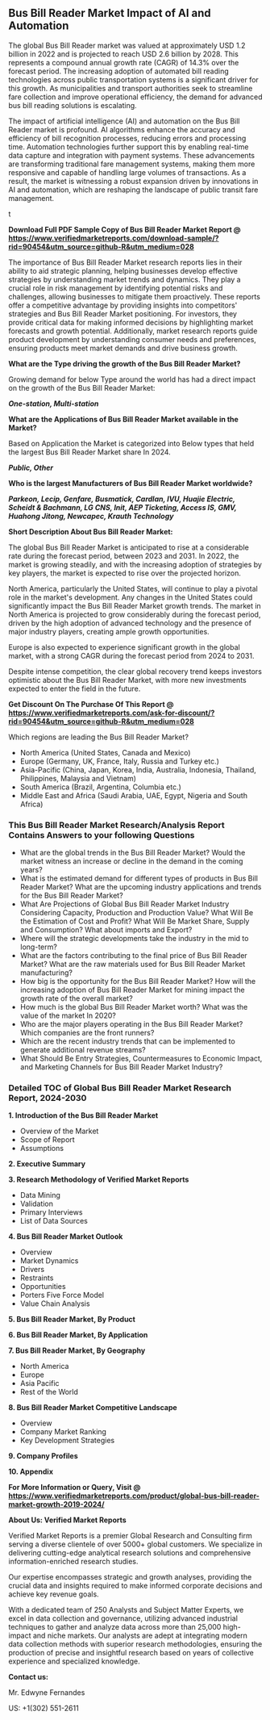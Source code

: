 <h2>Bus Bill Reader Market Impact of AI and Automation</h2><p>The global Bus Bill Reader market was valued at approximately USD 1.2 billion in 2022 and is projected to reach USD 2.6 billion by 2028. This represents a compound annual growth rate (CAGR) of 14.3% over the forecast period. The increasing adoption of automated bill reading technologies across public transportation systems is a significant driver for this growth. As municipalities and transport authorities seek to streamline fare collection and improve operational efficiency, the demand for advanced bus bill reading solutions is escalating.</p><p>The impact of artificial intelligence (AI) and automation on the Bus Bill Reader market is profound. AI algorithms enhance the accuracy and efficiency of bill recognition processes, reducing errors and processing time. Automation technologies further support this by enabling real-time data capture and integration with payment systems. These advancements are transforming traditional fare management systems, making them more responsive and capable of handling large volumes of transactions. As a result, the market is witnessing a robust expansion driven by innovations in AI and automation, which are reshaping the landscape of public transit fare management.</p>t</p><p id="" class=""><strong>Download Full PDF Sample Copy of Bus Bill Reader Market Report @ <a href="https://www.verifiedmarketreports.com/download-sample/?rid=90454&utm_source=github-R&utm_medium=028" target="_blank">https://www.verifiedmarketreports.com/download-sample/?rid=90454&utm_source=github-R&utm_medium=028</a></strong></p><p>The importance of&nbsp;Bus Bill Reader Market research reports lies in their ability to aid strategic planning, helping businesses develop effective strategies by understanding market trends and dynamics. They play a crucial role in risk management by identifying potential risks and challenges, allowing businesses to mitigate them proactively. These reports offer a competitive advantage by providing insights into competitors' strategies and Bus Bill Reader Market positioning. For investors, they provide critical data for making informed decisions by highlighting market forecasts and growth potential. Additionally, market research reports guide product development by understanding consumer needs and preferences, ensuring products meet market demands and drive business growth.</p><p><strong>What are the&nbsp;Type driving the growth of the Bus Bill Reader Market?</strong></p><p id="" class="">Growing demand for below Type around the world has had a direct impact on the growth of the Bus Bill Reader Market:</p><em><strong>One-station, Multi-station</strong></em></p><strong>What are the&nbsp;Applications&nbsp;of Bus Bill Reader Market available in the Market?</strong></p><p id="" class="">Based on Application the Market is categorized into Below types that held the largest Bus Bill Reader Market share In 2024.</p><em><strong>Public, Other</strong></em></p><strong>Who is the largest Manufacturers of Bus Bill Reader Market worldwide?</strong></p><p><em><strong>Parkeon, Lecip, Genfare, Busmatick, Cardlan, IVU, Huajie Electric, Scheidt & Bachmann, LG CNS, Init, AEP Ticketing, Access IS, GMV, Huahong Jitong, Newcapec, Krauth Technology</strong></em></p><p id="" class=""><strong>Short Description About Bus Bill Reader Market:</strong></p><p>The global Bus Bill Reader Market is anticipated to rise at a considerable rate during the forecast period, between 2023 and 2031. In 2022, the market is growing steadily, and with the increasing adoption of strategies by key players, the market is expected to rise over the projected horizon.</p><p>North America, particularly the United States, will continue to play a pivotal role in the market's development. Any changes in the United States could significantly impact the Bus Bill Reader Market growth trends. The market in North America is projected to grow considerably during the forecast period, driven by the high adoption of advanced technology and the presence of major industry players, creating ample growth opportunities.</p><p>Europe is also expected to experience significant growth in the global market, with a strong CAGR during the forecast period from 2024 to 2031.</p><p>Despite intense competition, the clear global recovery trend keeps investors optimistic about the Bus Bill Reader Market, with more new investments expected to enter the field in the future.</p><p id="" class=""><strong>Get Discount On The Purchase Of This Report @ <a href="https://www.verifiedmarketreports.com/ask-for-discount/?rid=90454&utm_source=github-R&utm_medium=028" target="_blank">https://www.verifiedmarketreports.com/ask-for-discount/?rid=90454&utm_source=github-R&utm_medium=028</a></strong></p>Which regions are leading the Bus Bill Reader Market?</p><ul><li>North America (United States, Canada and Mexico)</li><li>Europe (Germany, UK, France, Italy, Russia and Turkey etc.)</li><li>Asia-Pacific (China, Japan, Korea, India, Australia, Indonesia, Thailand, Philippines, Malaysia and Vietnam)</li><li>South America (Brazil, Argentina, Columbia etc.)</li><li>Middle East and Africa (Saudi Arabia, UAE, Egypt, Nigeria and South Africa)</li></ul><h3 id="" class="">This Bus Bill Reader Market Research/Analysis Report Contains Answers to your following Questions</h3><ul><li>What are the global trends in the Bus Bill Reader Market? Would the market witness an increase or decline in the demand in the coming years?</li><li>What is the estimated demand for different types of products in Bus Bill Reader Market? What are the upcoming industry applications and trends for the Bus Bill Reader Market?</li><li>What Are Projections of Global Bus Bill Reader Market Industry Considering Capacity, Production and Production Value? What Will Be the Estimation of Cost and Profit? What Will Be Market Share, Supply and Consumption? What about imports and Export?</li><li>Where will the strategic developments take the industry in the mid to long-term?</li><li>What are the factors contributing to the final price of Bus Bill Reader Market? What are the raw materials used for Bus Bill Reader Market manufacturing?</li><li>How big is the opportunity for the Bus Bill Reader Market? How will the increasing adoption of Bus Bill Reader Market for mining impact the growth rate of the overall market?</li><li>How much is the global Bus Bill Reader Market worth? What was the value of the market In 2020?</li><li>Who are the major players operating in the Bus Bill Reader Market? Which companies are the front runners?</li><li>Which are the recent industry trends that can be implemented to generate additional revenue streams?</li><li>What Should Be Entry Strategies, Countermeasures to Economic Impact, and Marketing Channels for Bus Bill Reader Market Industry?</li></ul><h3 id="" class="">Detailed TOC of Global Bus Bill Reader Market Research Report, 2024-2030</h3><p id="" class=""><strong>1. Introduction of the Bus Bill Reader Market</strong></p><ul><li>Overview of the Market</li><li>Scope of Report</li><li>Assumptions</li></ul><p id="" class=""><strong>2. Executive Summary</strong></p><p id="" class=""><strong>3. Research Methodology of Verified Market Reports</strong></p><ul><li>Data Mining</li><li>Validation</li><li>Primary Interviews</li><li>List of Data Sources</li></ul><p id="" class=""><strong>4. Bus Bill Reader Market Outlook</strong></p><ul><li>Overview</li><li>Market Dynamics</li><li>Drivers</li><li>Restraints</li><li>Opportunities</li><li>Porters Five Force Model</li><li>Value Chain Analysis</li></ul><p id="" class=""><strong>5. Bus Bill Reader Market, By Product</strong></p><p id="" class=""><strong>6. Bus Bill Reader Market, By Application</strong></p><p id="" class=""><strong>7. Bus Bill Reader Market, By Geography</strong></p><ul><li>North America</li><li>Europe</li><li>Asia Pacific</li><li>Rest of the World</li></ul><p id="" class=""><strong>8. Bus Bill Reader Market Competitive Landscape</strong></p><ul><li>Overview</li><li>Company Market Ranking</li><li>Key Development Strategies</li></ul><p id="" class=""><strong>9. Company Profiles</strong></p><p id="" class=""><strong>10. Appendix</strong></p><p id="" class=""><strong>For More Information or Query, Visit @ <a href="https://www.verifiedmarketreports.com/product/global-bus-bill-reader-market-growth-2019-2024/" target="_blank">https://www.verifiedmarketreports.com/product/global-bus-bill-reader-market-growth-2019-2024/</a></strong></p><p id="" class=""><strong>About Us: Verified Market Reports</strong></p><p id="" class="">Verified Market Reports is a premier Global Research and Consulting firm serving a diverse clientele of over 5000+ global customers. We specialize in delivering cutting-edge analytical research solutions and comprehensive information-enriched research studies.</p><p id="" class="">Our expertise encompasses strategic and growth analyses, providing the crucial data and insights required to make informed corporate decisions and achieve key revenue goals.</p><p id="" class="">With a dedicated team of 250 Analysts and Subject Matter Experts, we excel in data collection and governance, utilizing advanced industrial techniques to gather and analyze data across more than 25,000 high-impact and niche markets. Our analysts are adept at integrating modern data collection methods with superior research methodologies, ensuring the production of precise and insightful research based on years of collective experience and specialized knowledge.</p><p id="" class=""><strong>Contact us:</strong></p><p id="" class="">Mr. Edwyne Fernandes</p><p id="" class="">US: +1(302) 551-2611</p>